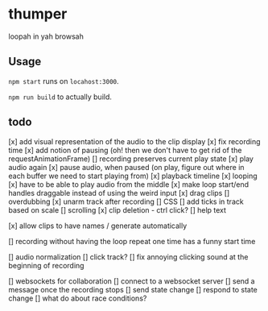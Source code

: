 # thumper

loopah in yah browsah

## Usage

`npm start` runs on `locahost:3000`.

`npm run build` to actually build.

## todo

[x] add visual representation of the audio to the clip display
[x] fix recording time
[x] add notion of pausing (oh! then we don't have to get rid of the requestAnimationFrame)
[] recording preserves current play state
[x] play audio again
[x] pause audio, when paused (on play, figure out where in each buffer we need to start playing from)
[x] playback timeline
[x] looping
  [x] have to be able to play audio from the middle
  [x] make loop start/end handles draggable instead of using the weird input
[x] drag clips
[] overdubbing
[x] unarm track after recording
[] CSS
[] add ticks in track based on scale
[] scrolling
[x] clip deletion - ctrl click?
[] help text

[x] allow clips to have names / generate automatically

[] recording without having the loop repeat one time has a funny start time

[] audio normalization
[] click track?
[] fix annoying clicking sound at the beginning of recording

[] websockets for collaboration
  [] connect to a websocket server
  [] send a message once the recording stops
  [] send state change
  [] respond to state change
  [] what do about race conditions?
